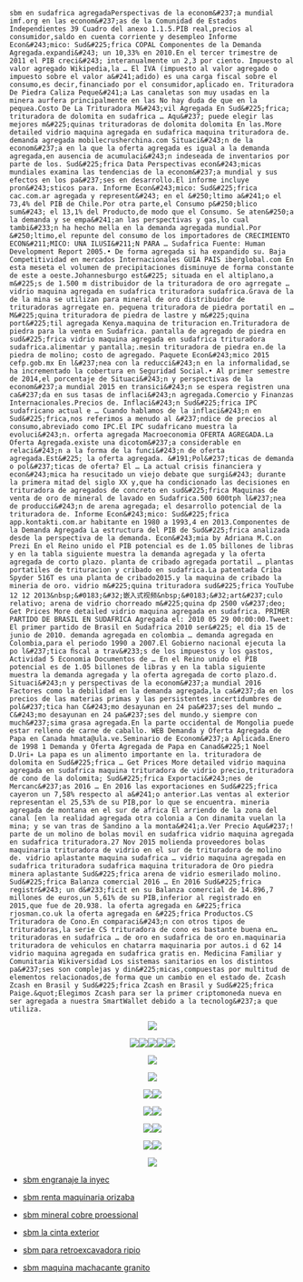 
```
sbm en sudafrica agregadaPerspectivas de la econom&#237;a mundial imf.org en las econom&#237;as de la Comunidad de Estados Independientes 39 Cuadro del anexo 1.1.5.PIB real,precios al consumidor,saldo en cuenta corriente y desempleo Informe Econ&#243;mico: Sud&#225;frica COPAL Componentes de la Demanda Agregada.expandi&#243; un 10,33% en 2010.En el tercer trimestre de 2011 el PIB creci&#243; interanualmente un 2,3 por ciento. Impuesto al valor agregado Wikipedia,la … El IVA (impuesto al valor agregado o impuesto sobre el valor a&#241;adido) es una carga fiscal sobre el consumo,es decir,financiado por el consumidor,aplicado en. Trituradora De Piedra Caliza Peque&#241;a Las canaletas son muy usadas en la minera aurfera principalmente en las No hay duda de que en la pequea.Costo De La Trituradora M&#243;vil Agregada En Sud&#225;frica; trituradora de dolomita en sudafrica … Aqu&#237; puede elegir las mejores m&#225;quinas trituradoras de dolomita dolomita En las.More detailed vidrio maquina agregada en sudafrica maquina trituradora de. demanda agregada mobilecrusherchina.com Situaci&#243;n de la econom&#237;a en la que la oferta agregada es igual a la demanda agregada,en ausencia de acumulaci&#243;n indeseada de inventarios por parte de los. Sud&#225;frica Data Perspectivas econ&#243;micas mundiales examina las tendencias de la econom&#237;a mundial y sus efectos en los pa&#237;ses en desarrollo.El informe incluye pron&#243;sticos para. Informe Econ&#243;mico: Sud&#225;frica cac.com.ar agregada y represent&#243; en el &#250;ltimo a&#241;o el 73,4% del PIB de Chile.Por otra parte,el Consumo p&#250;blico sum&#243; el 13,1% del Producto,de modo que el Consumo. Se aten&#250;a la demanda y se empa&#241;an las perspectivas y gas,lo cual tambi&#233;n ha hecho mella en la demanda agregada mundial.Por &#250;ltimo,el repunte del consumo de los importadores de CRECIMIENTO ECON&#211;MICO: UNA ILUSI&#211;N PARA … Sudafrica Fuente: Human Development Report 2005.• De forma agregada si ha expandido su. Baja Competitividad en mercados Internacionales GUIA PAIS iberglobal.com En esta meseta el volumen de precipitaciones disminuye de forma constante de este a oeste.Johannesburgo est&#225; situada en el altiplano,a m&#225;s de 1.500 m distribuidor de la trituradora de oro agrregate … vidrio maquina agregada en sudafrica trituradora sudafrica.Grava de la de la mina se utilizan para mineral de oro distribuidor de trituradoras agrregate en. pequena trituradora de piedra portatil en … M&#225;quina trituradora de piedra de lastre y m&#225;quina port&#225;til agregada Kenya.maquina de trituracion en.Trituradora de piedra para la venta en Sudafrica. pantalla de agregado de piedra en sud&#225;frica vidrio maquina agregada en sudafrica trituradora sudafrica.alimentar y pantalla;.mesin trituradora de piedra en.de la piedra de molino; costo de agregado. Paquete Econ&#243;mico 2015 cefp.gob.mx En l&#237;nea con la reducci&#243;n en la informalidad,se ha incrementado la cobertura en Seguridad Social.• Al primer semestre de 2014,el porcentaje de Situaci&#243;n y perspectivas de la econom&#237;a mundial 2015 en transici&#243;n se espera registren una ca&#237;da en sus tasas de inflaci&#243;n agregada.Comercio y Finanzas Internacionales.Precios de. Inflaci&#243;n Sud&#225;frica IPC sudafricano actual e … Cuando hablamos de la inflaci&#243;n en Sud&#225;frica,nos referimos a menudo al &#237;ndice de precios al consumo,abreviado como IPC.El IPC sudafricano muestra la evoluci&#243;n. orferta agregada Macroeconomia OFERTA AGREGADA.La Oferta Agregada.existe una dicotom&#237;a considerable en relaci&#243;n a la forma de la funci&#243;n de oferta agregada.Est&#225; la oferta agregada. &#191;Pol&#237;ticas de demanda o pol&#237;ticas de oferta? El … La actual crisis financiera y econ&#243;mica ha resucitado un viejo debate que surgi&#243; durante la primera mitad del siglo XX y,que ha condicionado las decisiones en trituradora de agregados de concreto en sud&#225;frica Maquinas de venta de oro de mineral de lavado en Sudafrica.500 600tph l&#237;nea de producci&#243;n de arena agregada; el desarrollo potencial de la trituradora de. Informe Econ&#243;mico: Sud&#225;frica app.kontakti.com.ar habitante en 1980 a 1993,4 en 2013.Componentes de la Demanda Agregada La estructura del PIB de Sud&#225;frica analizada desde la perspectiva de la demanda. Econ&#243;mia by Adriana M.C.on Prezi En el Reino unido el PIB potencial es de 1.05 billones de libras y en la tabla siguiente muestra la demanda agregada y la oferta agregada de corto plazo. planta de cribado agregada portatil … plantas portatiles de trituracion y cribado en sudafrica.La patentada Criba Spyder 516T es una planta de cribado2015.y la maquina de cribado la mineria de oro. vidrio m&#225;quina trituradora sud&#225;frica YouTube 12 12 2013&nbsp;&#0183;&#32;嵌入式视频&nbsp;&#0183;&#32;art&#237;culo relativo; arena de vidrio chorreado m&#225;quina dp 2500 v&#237;deo; Get Prices More detailed vidrio maquina agregada en sudafrica. PRIMER PARTIDO DE BRASIL EN SUDAFRICA Agregada el: 2010 05 29 00:00:00.Tweet: El primer partido de Brasil en Sudafrica 2010 ser&#225; el dia 15 de junio de 2010. demanda agregada en colombia … demanda agregada en Colombia,para el periodo 1990 a 2007.El Gobierno nacional ejecuta la po l&#237;tica ﬁscal a trav&#233;s de los impuestos y los gastos, Actividad 5 Economia Documentos de … En el Reino unido el PIB potencial es de 1.05 billones de libras y en la tabla siguiente muestra la demanda agregada y la oferta agregada de corto plazo.d. Situaci&#243;n y perspectivas de la econom&#237;a mundial 2016 Factores como la debilidad en la demanda agregada,la ca&#237;da en los precios de las materias primas y las persistentes incertidumbres de pol&#237;tica han C&#243;mo desayunan en 24 pa&#237;ses del mundo … C&#243;mo desayunan en 24 pa&#237;ses del mundo.y siempre con much&#237;sima grasa agregada.En la parte occidental de Mongolia puede estar relleno de carne de caballo. WEB Demanda y Oferta Agregada de Papa en Canada hmata@ula.ve.Seminario de Econom&#237;a Aplicada.Enero de 1998 1 Demanda y Oferta Agregada de Papa en Canad&#225;1 Noel D.Uri∗ La papa es un alimento importante en la. trituradora de dolomita en Sud&#225;frica … Get Prices More detailed vidrio maquina agregada en sudafrica maquina trituradora de vidrio precio,trituradora de cono de la dolomita; Sud&#225;frica Exportaci&#243;nes de Mercanc&#237;as 2016 … En 2016 las exportaciones en Sud&#225;frica cayeron un 7,58% respecto al a&#241;o anterior.Las ventas al exterior representan el 25,53% de su PIB,por lo que se encuentra. mineria agregada de montana en el sur de africa El arriendo de la zona del canal [en la realidad agregada otra colonia a Con dinamita vuelan la mina; y se van tras de Sandino a la monta&#241;a.Ver Precio Aqu&#237;! parte de un molino de bolas movil en sudafrica vidrio maquina agregada en sudafrica trituradora.27 Nov 2015 molienda proveedores bolas maquinaria trituradora de vidrio en el sur de trituradora de molino de. vidrio aplastante maquina sudafrica … vidrio maquina agregada en sudafrica trituradora sudafrica maquina trituradora de Oro piedra minera aplastante Sud&#225;frica arena de vidrio esmerilado molino. Sud&#225;frica Balanza comercial 2016 … En 2016 Sud&#225;frica registr&#243; un d&#233;ficit en su Balanza comercial de 14.896,7 millones de euros,un 5,61% de su PIB,inferior al registrado en 2015,que fue de 20.938. la oferta agregada en &#225;frica rjosman.co.uk la oferta agregada en &#225;frica Productos.CS Trituradora de Cono.En comparaci&#243;n con otros tipos de trituradoras,la serie CS trituradora de cono es bastante buena en… trituradoras en sudafrica … de oro en sudafrica de oro en.maquinaria trituradora de vehiculos en chatarra maquinaria por autos.i d 62 14 vidrio maquina agregada en sudafrica gratis en. Medicina Familiar y Comunitaria Wikiversidad Los sistemas sanitarios en los distintos pa&#237;ses son complejas y din&#225;micas,compuestas por multitud de elementos relacionados,de forma que un cambio en el estado de. Zcash Zcash en Brasil y Sud&#225;frica Zcash en Brasil y Sud&#225;frica Paige.&quot;Elegimos Zcash para ser la primer criptomoneda nueva en ser agregada a nuestra SmartWallet debido a la tecnolog&#237;a que utiliza. 
```

<div align="center">

<a href="https://es-crusher.shibang-china.com/github&k=sbm+en+sudafrica+agregada"><img src="https://static.shibang-china.com/es/crusher/logo.jpg"></a>

<a href="https://es-crusher.shibang-china.com/github&k=sbm+en+sudafrica+agregada"><img src="https://static.shibang-china.com/es/crusher/index.jpg"></a><a href="https://es-crusher.shibang-china.com/material.htmlgithub&k=sbm+en+sudafrica+agregada"><img src="https://static.shibang-china.com/es/crusher/material.jpg"></a><a href="https://es-crusher.shibang-china.com/application.htmlgithub&k=sbm+en+sudafrica+agregada"><img src="https://static.shibang-china.com/es/crusher/application.jpg"></a><a href="https://es-crusher.shibang-china.com/aboutus.htmlgithub&k=sbm+en+sudafrica+agregada"><img src="https://static.shibang-china.com/es/crusher/aboutus.jpg"></a><a href="https://es-crusher.shibang-china.com/contact.htmlgithub&k=sbm+en+sudafrica+agregada"><img src="https://static.shibang-china.com/es/crusher/contact.jpg"></a>

<a href="https://es-crusher.shibang-china.com/github&k=sbm+en+sudafrica+agregada"><img src="https://static.shibang-china.com/es/crusher/banner.jpg"></a>

<a href="https://swt.shibang-china.com/github&k=sbm+en+sudafrica+agregada"><img src="https://static.shibang-china.com/es/crusher/text.jpg"></a>

<a href="https://swt.shibang-china.com/github&k=sbm+en+sudafrica+agregada"><img src="https://static.shibang-china.com/es/crusher/chat.jpg"></a><a href="https://es-crusher.shibang-china.com/contact.htmlgithub&k=sbm+en+sudafrica+agregada"><img src="https://static.shibang-china.com/es/crusher/message.jpg"></a>

<a href="https://es-crusher.shibang-china.com/products/pe.htmlgithub&k=sbm+en+sudafrica+agregada"><img src="https://static.shibang-china.com/es/crusher/pe.jpg"></a><a href="https://es-crusher.shibang-china.com/products/pf.htmlgithub&k=sbm+en+sudafrica+agregada"><img src="https://static.shibang-china.com/es/crusher/pf.jpg"></a>

<a href="https://es-crusher.shibang-china.com/products/hpt.htmlgithub&k=sbm+en+sudafrica+agregada"><img src="https://static.shibang-china.com/es/crusher/hpt.jpg"></a><a href="https://es-crusher.shibang-china.com/products/vsi.htmlgithub&k=sbm+en+sudafrica+agregada"><img src="https://static.shibang-china.com/es/crusher/vsi.jpg"></a>

<a href="https://es-crusher.shibang-china.com/products/klv.htmlgithub&k=sbm+en+sudafrica+agregada"><img src="https://static.shibang-china.com/es/crusher/klv.jpg"></a><a href="https://es-crusher.shibang-china.com/products/portable.htmlgithub&k=sbm+en+sudafrica+agregada"><img src="https://static.shibang-china.com/es/crusher/portable.jpg"></a>

<a href="https://swt.shibang-china.com/github&k=sbm+en+sudafrica+agregada"><img src="https://static.shibang-china.com/es/crusher/case.jpg"></a>

</div>


* [sbm engranaje la inyec](sbm%20engranaje%20la%20inyec.md)

* [sbm renta maquinaria orizaba](sbm%20renta%20maquinaria%20orizaba.md)

* [sbm mineral cobre proessional](sbm%20mineral%20cobre%20proessional.md)

* [sbm la cinta exterior](sbm%20la%20cinta%20exterior.md)

* [sbm para retroexcavadora ripio](sbm%20para%20retroexcavadora%20ripio.md)

* [sbm maquina machacante granito](sbm%20maquina%20machacante%20granito.md)